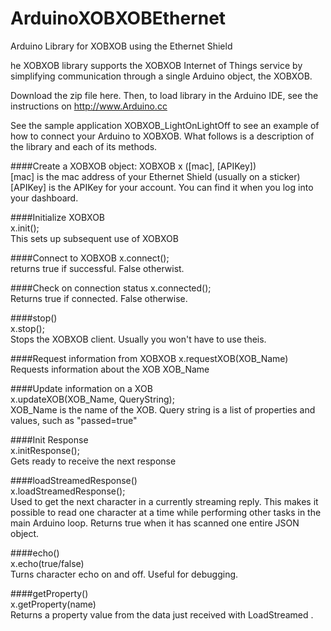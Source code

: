 ArduinoXOBXOBEthernet
=====================

Arduino Library for XOBXOB using the Ethernet Shield

he XOBXOB library supports the XOBXOB Internet of Things service by simplifying communication through a single Arduino object, the XOBXOB.

Download the zip file here. Then, to load library in the Arduino IDE, see the instructions on http://www.Arduino.cc  

See the sample application XOBXOB_LightOnLightOff to see an example of how to connect your Arduino to XOBXOB. What follows is a description of the library and each of its methods.

####Create a XOBXOB object:
XOBXOB x ([mac], [APIKey])  
[mac] is the mac address of your Ethernet Shield (usually on a sticker)  
[APIKey] is the APIKey for your account. You can find it when you log into your dashboard.  

####Initialize XOBXOB  
x.init();  
This sets up subsequent use of XOBXOB

####Connect to XOBXOB
x.connect();  
returns true if successful. False otherwist.  

####Check on connection status
x.connected();  
Returns true if connected. False otherwise.  

####stop()  
x.stop();  
Stops the XOBXOB client. Usually you won't have to use theis.

####Request information from XOBXOB
x.requestXOB(XOB_Name)  
Requests information about the XOB XOB_Name

####Update information on a XOB  
x.updateXOB(XOB_Name, QueryString);  
XOB_Name is the name of the XOB. Query string is a list of properties and values, such as "passed=true"

####Init Response  
x.initResponse();  
Gets ready to receive the next response

####loadStreamedResponse()  
x.loadStreamedResponse();  
Used to get the next character in a currently streaming reply. This makes it possible to read one character at a time while performing other tasks in the main Arduino loop. Returns true when it has scanned one entire JSON object.

####echo()  
x.echo(true/false)  
Turns character echo on and off. Useful for debugging.

####getProperty()  
x.getProperty(name)  
Returns a property value from the data just received with LoadStreamed .

